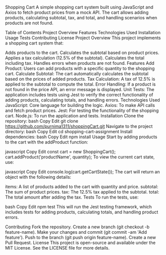 Shopping Cart 
A simple shopping cart system built using JavaScript and Axios to fetch product prices from a mock API. The cart allows adding products, calculating subtotal, tax, and total, and handling scenarios when products are not found.

Table of Contents
Project Overview
Features
Technologies Used
Installation
Usage
Tests
Contributing
License
Project Overview
This project implements a shopping cart system that:

Adds products to the cart.
Calculates the subtotal based on product prices.
Applies a tax calculation (12.5% of the subtotal).
Calculates the total including tax.
Handles errors when products are not found.
Features
Add Product: Users can add products with a specific quantity to the shopping cart.
Calculate Subtotal: The cart automatically calculates the subtotal based on the prices of added products.
Tax Calculation: A tax of 12.5% is applied to the subtotal to compute the total.
Error Handling: If a product is not found in the price API, an error message is displayed.
Unit Tests: The application includes tests using Jest to verify the correct functionality of adding products, calculating totals, and handling errors.
Technologies Used
JavaScript: Core language for building the logic.
Axios: To make API calls and fetch product prices.
Jest: For testing the functionality of the shopping cart.
Node.js: To run the application and tests.
Installation
Clone the repository:
bash
Copy
Edit
git clone https://github.com/purnima1311/shoppingCart.git
Navigate to the project directory:
bash
Copy
Edit
cd shopping-cart-assignment
Install dependencies:
bash
Copy
Edit
npm install
Usage
Start by adding products to the cart with the addProduct function:

javascript
Copy
Edit
const cart = new ShoppingCart();
cart.addProduct('productName', quantity);
To view the current cart state, use:

javascript
Copy
Edit
console.log(cart.getCartState());
The cart will return an object with the following details:

items: A list of products added to the cart with quantity and price.
subtotal: The sum of product prices.
tax: The 12.5% tax applied to the subtotal.
total: The total amount after adding the tax.
Tests
To run the tests, use:

bash
Copy
Edit
npm test
This will run the Jest testing framework, which includes tests for adding products, calculating totals, and handling product errors.

Contributing
Fork the repository.
Create a new branch (git checkout -b feature-name).
Make your changes and commit (git commit -am 'Add feature').
Push to the branch (git push origin feature-name).
Create a new Pull Request.
License
This project is open-source and available under the MIT License. See the LICENSE file for more details.
